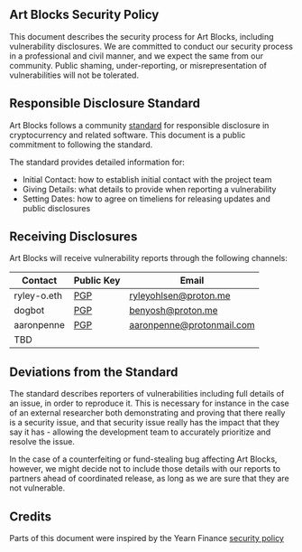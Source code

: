 ## Art Blocks Security Policy

This document describes the security process for Art Blocks, including vulnerability disclosures. We are committed to conduct our security process in a professional and civil manner, and we expect the same from our community. Public shaming, under-reporting, or misrepresentation of vulnerabilities will not be tolerated.

## Responsible Disclosure Standard

Art Blocks follows a community [standard](https://github.com/RD-Crypto-Spec/Responsible-Disclosure#the-standard) for responsible disclosure in cryptocurrency and related software. This document is a public commitment to following the standard.

The standard provides detailed information for:

- Initial Contact: how to establish initial contact with the project team
- Giving Details: what details to provide when reporting a vulnerability
- Setting Dates: how to agree on timeliens for releasing updates and public disclosures

## Receiving Disclosures

Art Blocks will receive vulnerability reports through the following channels:

|   Contact   |          Public Key           |           Email           |
| ----------- | ----------------------------- | ------------------------- |
| ryley-o.eth | [PGP](./keys/ryleyohlsen.asc) | ryleyohlsen@proton.me     |
| dogbot      | [PGP](./keys/benyosh.asc)     | benyosh@proton.me         |
| aaronpenne  | [PGP](./keys/aaronpenne.asc)  | aaronpenne@protonmail.com |
| TBD         |                               |                           |

## Deviations from the Standard

The standard describes reporters of vulnerabilities including full details of an issue, in order to reproduce it. This is necessary for instance in the case of an external researcher both demonstrating and proving that there really is a security issue, and that security issue really has the impact that they say it has - allowing the development team to accurately prioritize and resolve the issue.

In the case of a counterfeiting or fund-stealing bug affecting Art Blocks, however, we might decide not to include those details with our reports to partners ahead of coordinated release, as long as we are sure that they are not vulnerable.

## Credits

Parts of this document were inspired by the Yearn Finance [security policy](https://github.com/yearn/yearn-security/blob/master/SECURITY.md)
